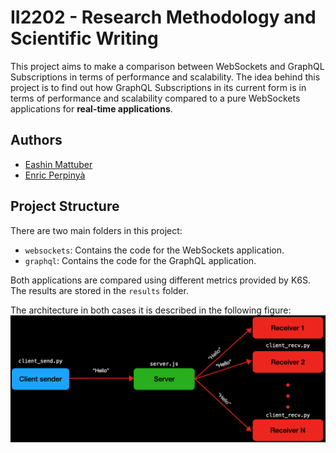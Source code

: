 # II2202 - Research Methodology and Scientific Writing

This project aims to make a comparison between WebSockets and GraphQL Subscriptions in terms of performance and scalability. The idea behind this project is to find out how GraphQL Subscriptions in its current form is in terms of performance and scalability compared to a pure WebSockets applications for **real-time applications**.

## Authors
- [Eashin Mattuber](https://github.com/eeashin)
- [Enric Perpinyà](https://github.com/evilmonkey19)

## Project Structure
There are two main folders in this project:
- `websockets`: Contains the code for the WebSockets application.
- `graphql`: Contains the code for the GraphQL application.

Both applications are compared using different metrics provided by K6S. The results are stored in the `results` folder.

The architecture in both cases it is described in the following figure:
![Architecture](./docs/architecture.png)